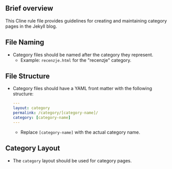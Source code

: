 ## Brief overview

This Cline rule file provides guidelines for creating and maintaining category pages in the Jekyll blog.

## File Naming

*   Category files should be named after the category they represent.
    *   Example: `recenzje.html` for the "recenzje" category.

## File Structure

*   Category files should have a YAML front matter with the following structure:

    ```yaml
    ---
    layout: category
    permalink: /category/[category-name]/
    category: [category-name]
    ---
    ```

    *   Replace `[category-name]` with the actual category name.

## Category Layout

*   The `category` layout should be used for category pages.
